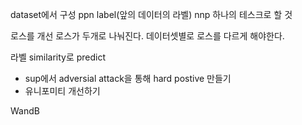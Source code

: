 dataset에서 구성
ppn label(앞의 데이터의 라벨)
nnp
하나의 테스크로 할 것

로스를 개선
로스가 두개로 나눠진다.
데이터셋별로 로스를 다르게 해야한다.

라벨 similarity로 predict

- sup에서 adversial attack을 통해 hard postive 만들기
- 유니포미티 개선하기

WandB
